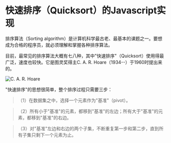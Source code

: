 # 快速排序（Quicksort）的Javascript实现

排序算法（Sorting algorithm）是计算机科学最古老、最基本的课题之一。要想成为合格的程序员，就必须理解和掌握各种排序算法。

目前，最常见的排序算法大概有七八种，其中"快速排序"（Quicksort）使用得最广泛，速度也较快。它是图灵奖得主C. A. R. Hoare（1934--）于1960时提出来的。

![C. A. R. Hoare](https://github.com/crossyou/book/blob/master/_static/img/CARHoare.jpg)

"快速排序"的思想很简单，整个排序过程只需要三步：
> （1）在数据集之中，选择一个元素作为"基准"（pivot）。

> （2）所有小于"基准"的元素，都移到"基准"的左边；所有大于"基准"的元素，都移到"基准"的右边。

> （3）对"基准"左边和右边的两个子集，不断重复第一步和第二步，直到所有子集只剩下一个元素为止。